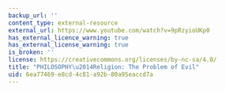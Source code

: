 ```yaml
---
backup_url: ''
content_type: external-resource
external_url: https://www.youtube.com/watch?v=9pRzyioUKp0
has_external_licence_warning: true
has_external_license_warning: true
is_broken: ''
license: https://creativecommons.org/licenses/by-nc-sa/4.0/
title: "PHILOSOPHY\u2014Religion: The Problem of Evil"
uid: 6ea77469-e8cd-4c81-a92b-80a95eaccd7a
---
```

